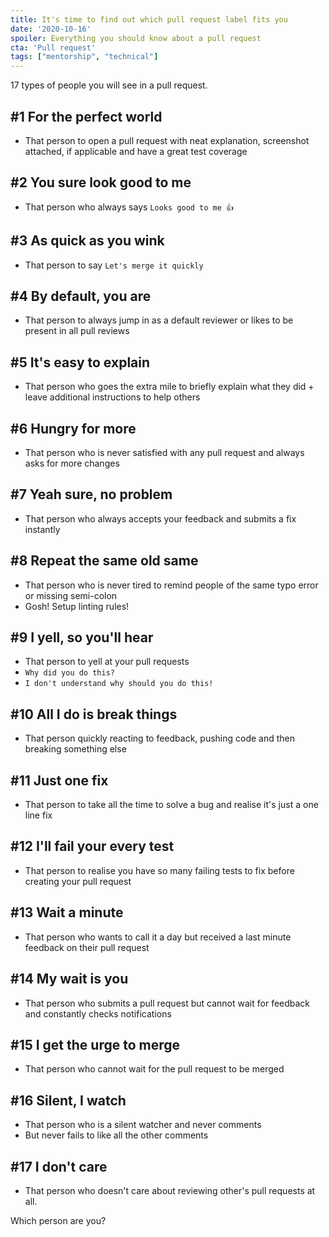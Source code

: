 ```yaml
---
title: It's time to find out which pull request label fits you
date: '2020-10-16'
spoiler: Everything you should know about a pull request
cta: 'Pull request'
tags: ["mentorship", "technical"]
---
```


17 types of people you will see in a pull request.

## #1 For the perfect world

- That person to open a pull request with neat explanation, screenshot attached, if applicable and have a great test coverage

## #2 You sure look good to me

- That person who always says  `Looks good to me 👍`

## #3 As quick as you wink

- That person to say `Let's merge it quickly`

## #4 By default, you are

- That person to always jump in as a default reviewer or likes to be present in all pull reviews

## #5 It's easy to explain

- That person who goes the extra mile to briefly explain what they did + leave additional instructions to help others

## #6 Hungry for more

- That person who is never satisfied with any pull request and always asks for more changes

## #7 Yeah sure, no problem

- That person who always accepts your feedback and submits a fix instantly

## #8 Repeat the same old same

- That person who is never tired to remind people of the same typo error or missing semi-colon
- Gosh! Setup linting rules!

## #9 I yell, so you'll hear

- That person to yell at your pull requests
- `Why did you do this?`
- `I don't understand why should you do this!`

## #10 All I do is break things

- That person quickly reacting to feedback, pushing code and then breaking something else
  
## #11 Just one fix

- That person to take all the time to solve a bug and realise it's just a one line fix

## #12 I'll fail your every test

- That person to realise you have so many failing tests to fix before creating your pull request

## #13 Wait a minute

- That person who wants to call it a day but received a last minute feedback on their pull request

## #14 My wait is you

- That person who submits a pull request but cannot wait for feedback and constantly checks notifications

## #15 I get the urge to merge

- That person who cannot wait for the pull request to be merged

## #16 Silent, I watch

- That person who is a silent watcher and never comments
- But never fails to like all the other comments

## #17 I don't care

- That person who doesn't care about reviewing other's pull requests at all.

Which person are you?
